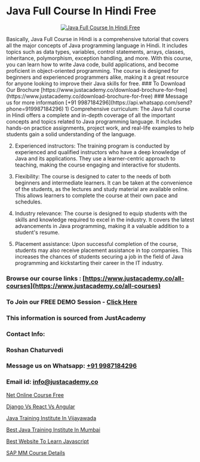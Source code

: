 # Java Full Course In Hindi Free

<p align="center">
  <a href="https://justacademy.co/course-detail/core-java-training">
    <img src="https://justacademy.co/storage2/course_image/1677245426_course_image.webp" alt="Java Full Course In Hindi Free">
  </a>
</p>
Basically, Java Full Course in Hindi is a comprehensive tutorial that covers all the major concepts of Java programming language in Hindi. It includes topics such as data types, variables, control statements, arrays, classes, inheritance, polymorphism, exception handling, and more. With this course, you can learn how to write Java code, build applications, and become proficient in object-oriented programming. The course is designed for beginners and experienced programmers alike, making it a great resource for anyone looking to improve their Java skills for free.
### To Download Our Brochure [https://www.justacademy.co/download-brochure-for-free](https://www.justacademy.co/download-brochure-for-free)
### Message us for more information [+91 9987184296](https://api.whatsapp.com/send?phone=919987184296)
1) Comprehensive curriculum: The Java full course in Hindi offers a complete and in-depth coverage of all the important concepts and topics related to Java programming language. It includes hands-on practice assignments, project work, and real-life examples to help students gain a solid understanding of the language.

2) Experienced instructors: The training program is conducted by experienced and qualified instructors who have a deep knowledge of Java and its applications. They use a learner-centric approach to teaching, making the course engaging and interactive for students.

3) Flexibility: The course is designed to cater to the needs of both beginners and intermediate learners. It can be taken at the convenience of the students, as the lectures and study material are available online. This allows learners to complete the course at their own pace and schedules.

4) Industry relevance: The course is designed to equip students with the skills and knowledge required to excel in the industry. It covers the latest advancements in Java programming, making it a valuable addition to a student's resume.

5) Placement assistance: Upon successful completion of the course, students may also receive placement assistance in top companies. This increases the chances of students securing a job in the field of Java programming and kickstarting their career in the IT industry.

### Browse our course links : [https://www.justacademy.co/all-courses](https://www.justacademy.co/all-courses) 
### To Join our FREE DEMO Session - [Click Here](https://www.justacademy.co/register-for-course-demo)


### This information is sourced from JustAcademy
### Contact Info:
### Roshan Chaturvedi
### Message us on Whatsapp: [+91 9987184296](https://api.whatsapp.com/send?phone=919987184296)
### Email id: [info@justacademy.co](mailto:info@justacademy.co)
                
[Net Online Course Free](https://www.linkedin.com/pulse/net-online-course-free-justacademy-beangaluru-umh7c?trackingId=ZtocxWFvwyHKbvAhoNARgg%3D%3D&lipi=urn%3Ali%3Apage%3Ad_flagship3_company_admin%3BV%2FJdwEmZTiK5hNIeM20IVA%3D%3D)

[Django Vs React Vs Angular](https://www.linkedin.com/pulse/django-vs-react-angular-justacademy-jaipur-cznxc?trackingId=QbVzIYpzfVlCK2%2B%2BPkWjgQ%3D%3D&lipi=urn%3Ali%3Apage%3Ad_flagship3_company_admin%3BAVJRhwTBSMSM%2FVRCHlBI2Q%3D%3D)

[Java Training Institute In Vijayawada](https://medium.com/@AkashSingh2052/java-training-institute-in-vijayawada-d37b48acb6e3)

[Best Java Training Institute In Mumbai](https://medium.com/@mistersumit961/best-java-training-institute-in-mumbai-17c6b702baf8)

[Best Website To Learn Javascript](https://justacademyin.github.io/Articles/Best-Website-To-Learn-Javascript)

[SAP MM Course Details](https://justacademyin.github.io/Articles/SAP-MM-Course-Details)

